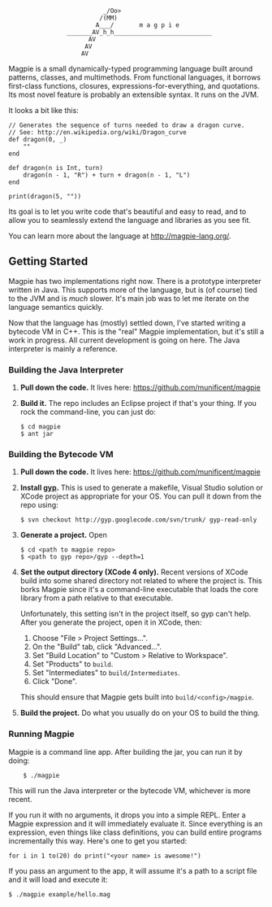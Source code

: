 


                              _/Oo>
                             /(MM)
                            A___/       m a g p i e
                    _______AV_h_h___________________________
                          AV
                         AV
                        AV


Magpie is a small dynamically-typed programming language built around
patterns, classes, and multimethods. From functional languages, it borrows
first-class functions, closures, expressions-for-everything, and quotations.
Its most novel feature is probably an extensible syntax. It runs on the JVM.

It looks a bit like this:

    // Generates the sequence of turns needed to draw a dragon curve.
    // See: http://en.wikipedia.org/wiki/Dragon_curve
    def dragon(0, _)
        ""
    end

    def dragon(n is Int, turn)
        dragon(n - 1, "R") + turn + dragon(n - 1, "L")
    end

    print(dragon(5, ""))

Its goal is to let you write code that's beautiful and easy to read, and to
allow you to seamlessly extend the language and libraries as you see fit.

You can learn more about the language at http://magpie-lang.org/.

## Getting Started

Magpie has two implementations right now. There is a prototype interpreter
written in Java. This supports more of the language, but is (of course) tied to
the JVM and is *much* slower. It's main job was to let me iterate on the
language semantics quickly.

Now that the language has (mostly) settled down, I've started writing a
bytecode VM in C++. This is the "real" Magpie implementation, but it's still a
work in progress. All current development is going on here. The Java interpreter
is mainly a reference.

### Building the Java Interpreter

1.  **Pull down the code.** It lives here: https://github.com/munificent/magpie

2.  **Build it.** The repo includes an Eclipse project if that's your thing. If
    you rock the command-line, you can just do:

        $ cd magpie
        $ ant jar

### Building the Bytecode VM

1.  **Pull down the code.** It lives here: https://github.com/munificent/magpie

2.  **Install [gyp][].** This is used to generate a makefile, Visual Studio
    solution or XCode project as appropriate for your OS. You can pull it down
    from the repo using:

        $ svn checkout http://gyp.googlecode.com/svn/trunk/ gyp-read-only

3.  **Generate a project.** Open

        $ cd <path to magpie repo>
        $ <path to gyp repo>/gyp --depth=1

4.  **Set the output directory (XCode 4 only).** Recent versions of XCode build
    into some shared directory not related to where the project is. This borks
    Magpie since it's a command-line executable that loads the core library
    from a path relative to that executable.

    Unfortunately, this setting isn't in the project itself, so gyp can't help.
    After you generate the project, open it in XCode, then:

    1. Choose "File > Project Settings...".
    2. On the "Build" tab, click "Advanced...".
    3. Set "Build Location" to "Custom > Relative to Workspace".
    4. Set "Products" to `build`.
    5. Set "Intermediates" to `build/Intermediates`.
    6. Click "Done".

    This should ensure that Magpie gets built into `build/<config>/magpie`.

5.  **Build the project.** Do what you usually do on your OS to build the thing.

[gyp]: http://code.google.com/p/gyp/

### Running Magpie

Magpie is a command line app. After building the jar, you can run it by doing:

        $ ./magpie

This will run the Java interpreter or the bytecode VM, whichever is more recent.

If you run it with no arguments, it drops you into a simple REPL. Enter a
Magpie expression and it will immediately evaluate it. Since everything is an
expression, even things like class definitions, you can build entire programs
incrementally this way. Here's one to get you started:

    for i in 1 to(20) do print("<your name> is awesome!")

If you pass an argument to the app, it will assume it's a path to a script
file and it will load and execute it:

    $ ./magpie example/hello.mag
